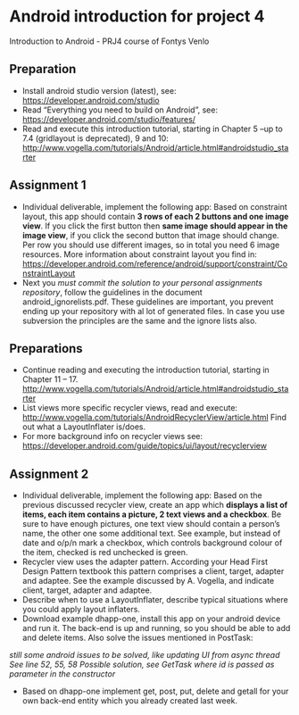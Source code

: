 # Android introduction for project 4

Introduction to Android - PRJ4 course of Fontys Venlo

## Preparation

* Install android studio version (latest), see: https://developer.android.com/studio
* Read “Everything you need to build on Android”, see: https://developer.android.com/studio/features/
* Read and execute this introduction tutorial, starting in Chapter 5 –up to 7.4 (gridlayout is deprecated), 9 and 10: http://www.vogella.com/tutorials/Android/article.html#androidstudio_starter

## Assignment 1

* Individual deliverable, implement the following app: Based on constraint layout, this app should contain **3 rows of each 2 buttons and one image view**. If you click the first button then **same image should appear in the image view**, if you click the second button that image should change. Per row you should use different images, so in total you need 6 image resources.
More information about constraint layout you find in: https://developer.android.com/reference/android/support/constraint/ConstraintLayout
* Next you *must commit the solution to your personal assignments repository*, follow the guidelines in the document android_ignorelists.pdf. These guidelines are important, you prevent ending up your repository with al lot of generated files. In case you use subversion the principles are the same and the ignore lists also.

## Preparations
* Continue reading and executing the introduction tutorial, starting in Chapter 11 – 17.  
http://www.vogella.com/tutorials/Android/article.html#androidstudio_starter
* List views more specific recycler views, read and execute: http://www.vogella.com/tutorials/AndroidRecyclerView/article.html
Find out what a LayoutInflater is/does.
* For more background info on recycler views  see:
https://developer.android.com/guide/topics/ui/layout/recyclerview

## Assignment 2

* Individual deliverable, implement the following app: Based on the previous discussed recycler view, create an app which **displays a list of items, each item contains a picture, 2 text views and a checkbox**. Be sure to have enough pictures, one text view should contain a person’s name, the other one some additional text.  See example, but instead of date and o/p/n mark a checkbox, which controls background colour of the item, checked is red unchecked is green.
* Recycler view uses the adapter pattern. According your Head First Design Pattern textbook this pattern comprises a client, target, adapter and adaptee. See the example discussed by A. Vogella, and indicate client, target, adapter and adaptee.
* Describe when to use a LayoutInflater, describe typical situations where you could apply layout inflaters. 
* Download example dhapp-one, install this app on your android device and run it.
The back-end is up and running, so you should be able to add and delete items.
Also solve the issues mentioned in PostTask:


*still some android issues to be solved, like updating UI from async thread
See line 52, 55, 58
Possible solution, see GetTask where id is passed as parameter in the constructor*


* Based on dhapp-one implement get, post, put, delete and getall for your own back-end entity which you already created last week.



